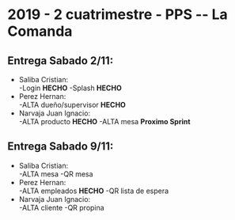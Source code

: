 <h1>
2019 - 2 cuatrimestre - PPS -- La Comanda
</h1>
<h2>Entrega Sabado 2/11:</h2>
<ul>
    <li> Saliba Cristian:</li>
        -Login <b>HECHO</b>
        -Splash <b>HECHO</b>
    <li>Perez Hernan:</li> 
        -ALTA dueño/supervisor <b>HECHO</b>
    <li>Narvaja Juan Ignacio:</li>
        -ALTA producto <b>HECHO</b>
        -ALTA mesa <b>Proximo Sprint</b>
</ul>
<h2>Entrega Sabado 9/11:</h2>
<ul>
    <li> Saliba Cristian:</li>
        -ALTA mesa
        -QR mesa
    <li>Perez Hernan:</li> 
        -ALTA empleados <b>HECHO</b>
        -QR lista de espera
    <li>Narvaja Juan Ignacio:</li>
        -ALTA cliente
        -QR propina
</ul>

